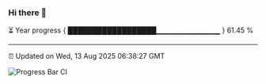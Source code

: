 ### Hi there 👋

⏳ Year progress { ██████████████████▁▁▁▁▁▁▁▁▁▁▁▁ } 61.45 %

---

⏰ Updated on Wed, 13 Aug 2025 06:38:27 GMT

![Progress Bar CI](https://github.com/ZhaoGui/ZhaoGui/workflows/Progress%20Bar%20CI/badge.svg)
